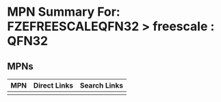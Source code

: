



# MPN Summary For: FZEFREESCALEQFN32 > freescale : QFN32

## MPNs
  

|MPN|Direct Links|Search Links|
| :--- | :--- | :--- |
||||
